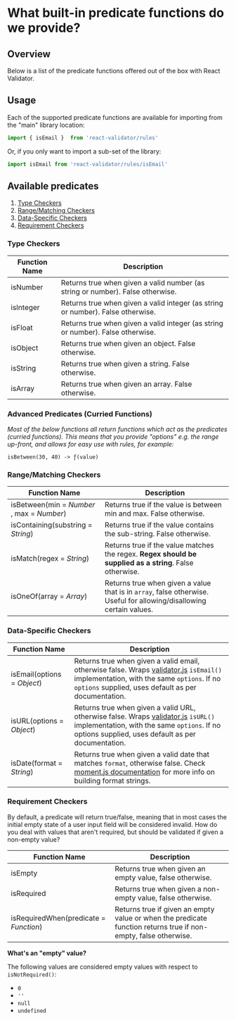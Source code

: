 # What built-in predicate functions do we provide?

## Overview

Below is a list of the predicate functions offered out of the box with React Validator.

## Usage

Each of the supported predicate functions are available for importing from the "main" library location:

```javascript
import { isEmail }  from 'react-validator/rules'
```

Or, if you only want to import a sub-set of the library:

```javascript
import isEmail from 'react-validator/rules/isEmail'
```

## Available predicates

1. [Type Checkers](#type-checkers)
2. [Range/Matching Checkers](#rangematching-checkers)
3. [Data-Specific Checkers](#data-specific-checkers)
4. [Requirement Checkers](#requirement-checkers)

### Type Checkers

Function Name | Description 
------------- | -----------
isNumber | Returns true when given a valid number (as string or number). False otherwise.
isInteger | Returns true when given a valid integer (as string or number). False otherwise.
isFloat | Returns true when given a valid integer (as string or number). False otherwise.
isObject | Returns true when given an object. False otherwise.
isString | Returns true when given a string. False otherwise.
isArray | Returns true when given an array. False otherwise.

### Advanced Predicates (Curried Functions)

*Most of the below functions all return functions which act as the predicates (curried functions). This means that you provide "options" e.g. the range up-front, and allows for easy use with rules, for example:*

`isBetween(30, 40) -> ƒ(value)`

### Range/Matching Checkers

Function Name | Description
------------- | -----------
isBetween(min = *Number* , max = *Number*) | Returns true if the value is between min and max. False otherwise.
isContaining(substring = *String*) | Returns true if the value contains the sub-string. False otherwise.
isMatch(regex = *String*) | Returns true if the value matches the regex. **Regex should be supplied as a string**. False otherwise.
isOneOf(array = *Array*) | Returns true when given a value that is in `array`, false otherwise. Useful for allowing/disallowing certain values.

### Data-Specific Checkers

Function Name | Description
------------- | -----------
isEmail(options = *Object*) | Returns true when given a valid email, otherwise false. Wraps [validator.js](https://github.com/chriso/validator.js/) `isEmail()` implementation, with the same `options`. If no `options` supplied, uses default as per documentation.
isURL(options = *Object*) | Returns true when given a valid URL, otherwise false. Wraps [validator.js](https://github.com/chriso/validator.js/) `isURL()` implementation, with the same `options`. If no options supplied, uses default as per documentation.
isDate(format = *String*) | Returns true when given a valid date that matches `format`, otherwise false. Check [moment.js documentation](https://momentjs.com/docs/#/parsing/string-format/) for more info on building format strings.

### Requirement Checkers

By default, a predicate will return true/false, meaning that in most cases the initial empty state of a user input field will be considered invalid. How do you deal with values that aren't required, but should be validated if given a non-empty value?

Function Name | Description
------------- | -----------
isEmpty | Returns true when given an empty value, false otherwise.
isRequired | Returns true when given a non-empty value, false otherwise.
isRequiredWhen(predicate = *Function*) | Returns true if given an empty value or when the predicate function returns true if non-empty, false otherwise.

**What's an "empty" value?**

The following values are considered empty values with respect to `isNotRequired()`:

- `0`
- `''`
- `null`
- `undefined`
